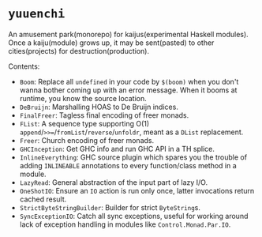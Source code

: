 # `yuuenchi`

An amusement park(monorepo) for kaijus(experimental Haskell modules). Once a kaiju(module) grows up, it may be sent(pasted) to other cities(projects) for destruction(production).

Contents:

* `Boom`: Replace all `undefined` in your code by `$(boom)` when you don't wanna bother coming up with an error message. When it booms at runtime, you know the source location.
* `DeBruijn`: Marshalling HOAS to De Bruijn indices.
* `FinalFreer`: Tagless final encoding of freer monads.
* `FList`: A sequence type supporting O(1) `append`/`>>=`/`fromList`/`reverse`/`unfoldr`, meant as a `DList` replacement.
* `Freer`: Church encoding of freer monads.
* `GHCInception`: Get GHC info and run GHC API in a TH splice.
* `InlineEverything`: GHC source plugin which spares you the trouble of adding `INLINEABLE` annotations to every function/class method in a module.
* `LazyRead`: General abstraction of the input part of lazy I/O.
* `OneShotIO`: Ensure an `IO` action is run only once, latter invocations return cached result.
* `StrictByteStringBuilder`: Builder for strict `ByteString`s.
* `SyncExceptionIO`: Catch all sync exceptions, useful for working around lack of exception handling in modules like `Control.Monad.Par.IO`.

